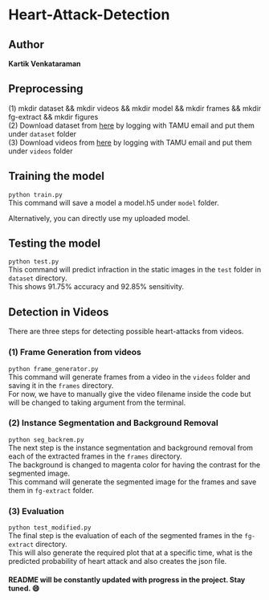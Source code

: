 # Heart-Attack-Detection

## Author
**Kartik Venkataraman**


## Preprocessing

(1) mkdir dataset && mkdir videos && mkdir model && mkdir frames && mkdir fg-extract && mkdir figures<br>
(2) Download dataset from [here](https://drive.google.com/drive/folders/16HhfMovQMS8iMgBVFRwJ4tmpOwmVzprG?usp=sharing) by logging with TAMU email and put them under ``dataset`` folder <br>
(3) Download videos from [here](https://drive.google.com/drive/folders/1ka5vGFS09oeEejoiIFoFbgdrHPmMXCxr?usp=sharing) by logging with TAMU email and put them under ``videos`` folder <br>


## Training the model

``python train.py`` <br>
This command will save a model a model.h5 under ``model`` folder. <br>

Alternatively, you can directly use my uploaded model.


## Testing the model

``python test.py`` <br>
This command will predict infraction in the static images in the ``test`` folder in ``dataset`` directory. <br>
This shows 91.75% accuracy and 92.85% sensitivity.


## Detection in Videos

There are three steps for detecting possible heart-attacks from videos.

### (1) Frame Generation from videos

``python frame_generator.py`` <br>
This command will generate frames from a video in the ``videos`` folder and saving it in the ``frames`` directory. <br>
For now, we have to manually give the video filename inside the code but will be
changed to taking argument from the terminal. <br>


### (2) Instance Segmentation and Background Removal

``python seg_backrem.py`` <br>
The next step is the instance segmentation and background removal from each of the extracted frames in the ``frames`` directory. <br>
The background is changed to magenta color for having the contrast for the segmented image. <br>
This command will generate the segmented image for the frames and save them in ``fg-extract`` folder. <br>


### (3) Evaluation

``python test_modified.py`` <br>
The final step is the evaluation of each of the segmented frames in the ``fg-extract`` directory. <br>
This will also generate the required plot that at a specific time,
what is the predicted probability of heart attack and also creates the json file. <br>

#### README will be constantly updated with progress in the project. Stay tuned. :smile:

